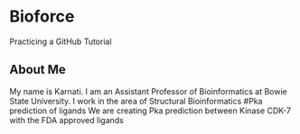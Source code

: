 # Bioforce
Practicing a GitHub Tutorial
## About Me
My name is Karnati. I am an Assistant Professor of Bioinformatics at Bowie State University. I work in the area of Structural Bioinformatics 
#Pka prediction of ligands
We are creating Pka prediction between Kinase CDK-7 with the FDA approved ligands

